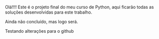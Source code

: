 Olá!!!! Este é o projeto final do meu curso de Python, aqui ficarão todas as soluções desenvolvidas para este trabalho. 

Ainda não concluído, mas logo será.

Testando alterações para o github